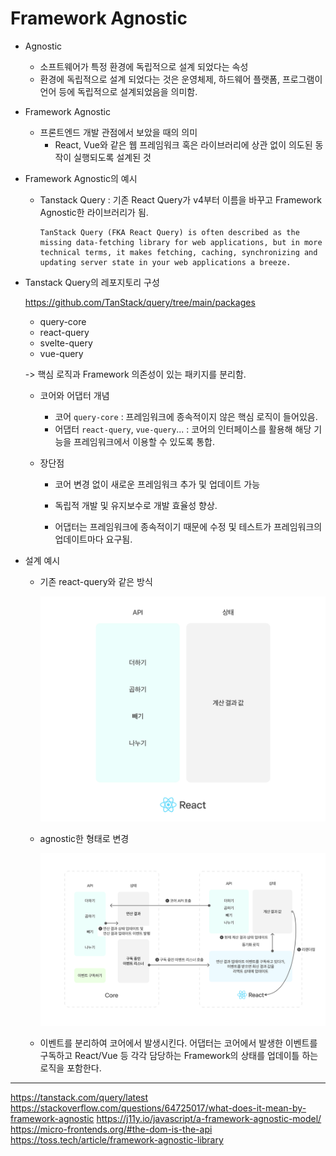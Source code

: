 # Framework Agnostic

* Agnostic
    * 소프트웨어가 특정 환경에 독립적으로 설계 되었다는 속성
    * 환경에 독립적으로 설계 되었다는 것은 운영체제, 하드웨어 플랫폼, 프로그램이 언어 등에 독립적으로 설계되었음을 의미함.

* Framework Agnostic
    * 프론트엔드 개발 관점에서 보았을 때의 의미
        * React, Vue와 같은 웹 프레임워크 혹은 라이브러리에 상관 없이 의도된 동작이 실행되도록 설계된 것


* Framework Agnostic의 예시
    * Tanstack Query
        : 기존 React Query가 v4부터 이름을 바꾸고 Framework Agnostic한 라이브러리가 됨.
        ```
        TanStack Query (FKA React Query) is often described as the missing data-fetching library for web applications, but in more technical terms, it makes fetching, caching, synchronizing and updating server state in your web applications a breeze.
        ```

* Tanstack Query의 레포지토리 구성

  https://github.com/TanStack/query/tree/main/packages

    * query-core
    * react-query
    * svelte-query
    * vue-query

    -> 핵심 로직과 Framework 의존성이 있는 패키지를 분리함.

    * 코어와 어댑터 개념
        * 코어 `query-core`
            : 프레임워크에 종속적이지 않은 핵심 로직이 들어있음.
        * 어댑터 `react-query`, `vue-query`...
            : 코어의 인터페이스를 활용해 해당 기능을 프레임워크에서 이용할 수 있도록 통합.
    
    * 장단점
        * 코어 변경 없이 새로운 프레임워크 추가 및 업데이트 가능
        * 독립적 개발 및 유지보수로 개발 효율성 향상.

        * 어댑터는 프레임워크에 종속적이기 때문에 수정 및 테스트가 프레임워크의 업데이트마다 요구됨.

* 설계 예시
    * 기존 react-query와 같은 방식

        ![alt text](image.png)

    * agnostic한 형태로 변경

        ![alt text](image-1.png)

    * 이벤트를 분리하여 코어에서 발생시킨다. 어댑터는 코어에서 발생한 이벤트를 구독하고 React/Vue 등 각각 담당하는 Framework의 상태를 업데이틀 하는 로직을 포함한다.
---
https://tanstack.com/query/latest
https://stackoverflow.com/questions/64725017/what-does-it-mean-by-framework-agnostic
https://j11y.io/javascript/a-framework-agnostic-model/
https://micro-frontends.org/#the-dom-is-the-api
https://toss.tech/article/framework-agnostic-library

